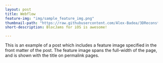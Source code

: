 ```yaml
---
layout: post
title: Webflow
feature-img: "img/sample_feature_img.png"
thumbnail-path: "https://raw.githubusercontent.com/Alex-Badea/3DReconstruction/master/ims/mer30.jpg"
short-description: BlocJams for iOS is awesome!

---
```

This is an example of a post which includes a feature image specified in the front matter of the post. The feature image spans the full-width of the page, and is shown with the title on permalink pages.
